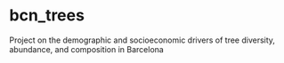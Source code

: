 # bcn_trees
Project on the demographic and socioeconomic drivers of tree diversity, abundance, and composition in Barcelona
